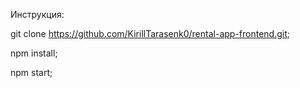 Инструкция:

git clone https://github.com/KirillTarasenk0/rental-app-frontend.git;

npm install;

npm start;